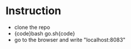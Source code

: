 # Instruction
- clone the repo
- {code}bash go.sh{code}
- go to the browser and write "localhost:8083"
